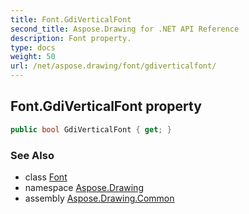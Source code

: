 ```yaml
---
title: Font.GdiVerticalFont
second_title: Aspose.Drawing for .NET API Reference
description: Font property. 
type: docs
weight: 50
url: /net/aspose.drawing/font/gdiverticalfont/
---
```

## Font.GdiVerticalFont property

```csharp
public bool GdiVerticalFont { get; }
```

### See Also

* class [Font](../)
* namespace [Aspose.Drawing](../../font/)
* assembly [Aspose.Drawing.Common](../../../)


